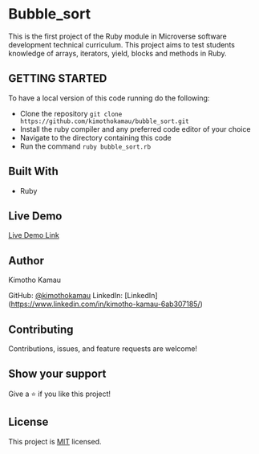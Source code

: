 # Bubble_sort
This is the first project of the Ruby module in Microverse software development technical curriculum. This project aims to test students knowledge of arrays, iterators, yield, blocks and methods in Ruby.

## GETTING STARTED
To have a local version of this code running do the following:
- Clone the repository `git clone https://github.com/kimothokamau/bubble_sort.git`
- Install the ruby compiler and any preferred code editor of your choice
- Navigate to the directory containing this code
- Run the command `ruby bubble_sort.rb` 

## Built With

- Ruby

## Live Demo

[Live Demo Link](#)

## Author

Kimotho Kamau

GitHub: [@kimothokamau](https://github.com/kimothokamau)
LinkedIn: [LinkedIn] (https://www.linkedin.com/in/kimotho-kamau-6ab307185/)

##  Contributing

Contributions, issues, and feature requests are welcome!

## Show your support

Give a ⭐️ if you like this project!

## License

This project is [MIT](./LICENSE) licensed.